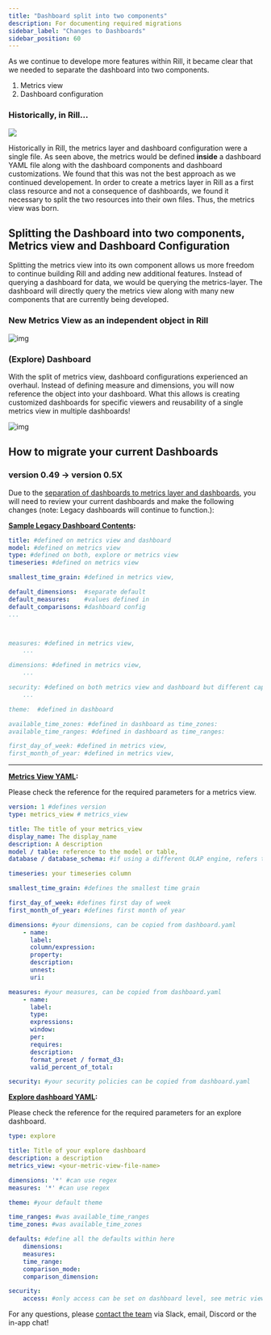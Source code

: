 ```yaml
---
title: "Dashboard split into two components"
description: For documenting required migrations
sidebar_label: "Changes to Dashboards"
sidebar_position: 60
---
```

As we continue to develope more features within Rill, it became clear that we needed to separate the dashboard into two components. 
1. Metrics view
2. Dashboard configuration

### Historically, in Rill...
<img src = '/img/concepts/metrics-view/old-dashboard.png' class='rounded-gif' />
<br />

Historically in Rill, the metrics layer and dashboard configuration were a single file. As seen above, the metrics would be defined **inside** a dashboard YAML file along with the dashboard components and dashboard customizations. We found that this was not the best approach as we continued developement. In order to create a metrics layer in Rill as a first class resource and not a consequence of dashboards, we found it necessary to split the two resources into their own files. Thus, the metrics view was born.

## Splitting the Dashboard into two components, Metrics view and Dashboard Configuration
Splitting the metrics view into its own component allows us more freedom to continue building Rill and adding new additional features. Instead of querying a dashboard for data, we would be querying the metrics-layer. The dashboard will directly query the metrics view along with many new components that are currently being developed.

### New Metrics View as an independent object in Rill 

![img](/img/concepts/metrics-view/metrics-view-components.png)

### (Explore) Dashboard

With the split of metrics view, dashboard configurations experienced an overhaul. Instead of defining measure and dimensions, you will now reference the object into your dashboard. What this allows is creating customized dashboards for specific viewers and reusability of a single metrics view in multiple dashboards!

![img](/img/concepts/metrics-view/explore-dashboard.png)

## How to migrate your current Dashboards

### version 0.49 -> version 0.5X

Due to the [separation of dashboards to metrics layer and dashboards](/concepts/metrics-layer), you will need to review your current dashboards and make the following changes (note: Legacy dashboards will continue to function.):

**[Sample Legacy Dashboard Contents](https://docs.rilldata.com/reference/project-files/explore-dashboards):**

```yaml
title: #defined on metrics view and dashboard
model: #defined on metrics view
type: #defined on both, explore or metrics view
timeseries: #defined on metrics view

smallest_time_grain: #defined in metrics view, 

default_dimensions:  #separate default
default_measures:    #values defined in
default_comparisons: #dashboard config
...



measures: #defined in metrics view, 
    ...

dimensions: #defined in metrics view, 
    ...

security: #defined on both metrics view and dashboard but different capabilities
    ...

theme:  #defined in dashboard

available_time_zones: #defined in dashboard as time_zones:
available_time_ranges: #defined in dashboard as time_ranges:

first_day_of_week: #defined in metrics view,
first_month_of_year: #defined in metrics view,

```
---
**[Metrics View YAML](/reference/project-files/metrics-view):**

Please check the reference for the required parameters for a metrics view.
```yaml
version: 1 #defines version 
type: metrics_view # metrics_view

title: The title of your metrics_view
display_name: The display_name
description: A description
model / table: reference to the model or table, 
database / database_schema: #if using a different OLAP engine, refers to database and schema (usually not required)

timeseries: your timeseries column

smallest_time_grain: #defines the smallest time grain 

first_day_of_week: #defines first day of week
first_month_of_year: #defines first month of year

dimensions: #your dimensions, can be copied from dashboard.yaml
    - name:
      label:
      column/expression:
      property:
      description:
      unnest:
      uri:

measures: #your measures, can be copied from dashboard.yaml
    - name:
      label:
      type:
      expressions:
      window:
      per:
      requires:
      description:
      format_preset / format_d3:
      valid_percent_of_total:

security: #your security policies can be copied from dashboard.yaml
```

**[Explore dashboard YAML](/reference/project-files/explore-dashboards):**

Please check the reference for the required parameters for an explore dashboard.

```yaml
type: explore

title: Title of your explore dashboard
description: a description
metrics_view: <your-metric-view-file-name>

dimensions: '*' #can use regex
measures: '*' #can use regex

theme: #your default theme

time_ranges: #was available_time_ranges
time_zones: #was available_time_zones

defaults: #define all the defaults within here
    dimensions:
    measures:
    time_range:
    comparison_mode:
    comparison_dimension:

security:
    access: #only access can be set on dashboard level, see metric view for detailed access policy
```

For any questions, please [contact the team](https://docs.rilldata.com/contact) via Slack, email, Discord or the in-app chat!